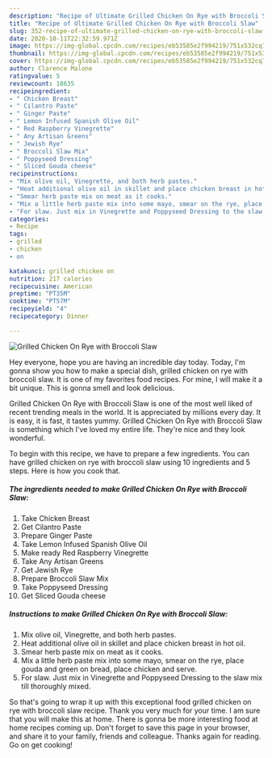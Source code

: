 ```yaml
---
description: "Recipe of Ultimate Grilled Chicken On Rye with Broccoli Slaw"
title: "Recipe of Ultimate Grilled Chicken On Rye with Broccoli Slaw"
slug: 352-recipe-of-ultimate-grilled-chicken-on-rye-with-broccoli-slaw
date: 2020-10-11T22:32:59.971Z
image: https://img-global.cpcdn.com/recipes/eb53585e2f994219/751x532cq70/grilled-chicken-on-rye-with-broccoli-slaw-recipe-main-photo.jpg
thumbnail: https://img-global.cpcdn.com/recipes/eb53585e2f994219/751x532cq70/grilled-chicken-on-rye-with-broccoli-slaw-recipe-main-photo.jpg
cover: https://img-global.cpcdn.com/recipes/eb53585e2f994219/751x532cq70/grilled-chicken-on-rye-with-broccoli-slaw-recipe-main-photo.jpg
author: Clarence Malone
ratingvalue: 5
reviewcount: 18635
recipeingredient:
- " Chicken Breast"
- " Cilantro Paste"
- " Ginger Paste"
- " Lemon Infused Spanish Olive Oil"
- " Red Raspberry Vinegrette"
- " Any Artisan Greens"
- " Jewish Rye"
- " Broccoli Slaw Mix"
- " Poppyseed Dressing"
- " Sliced Gouda cheese"
recipeinstructions:
- "Mix olive oil, Vinegrette, and both herb pastes."
- "Heat additional olive oil in skillet and place chicken breast in hot oil."
- "Smear herb paste mix on meat as it cooks."
- "Mix a little herb paste mix into some mayo, smear on the rye, place gouda and green on bread, place chicken and serve."
- "For slaw. Just mix in Vinegrette and Poppyseed Dressing to the slaw mix till thoroughly mixed."
categories:
- Recipe
tags:
- grilled
- chicken
- on

katakunci: grilled chicken on 
nutrition: 217 calories
recipecuisine: American
preptime: "PT35M"
cooktime: "PT57M"
recipeyield: "4"
recipecategory: Dinner

---
```



![Grilled Chicken On Rye with Broccoli Slaw](https://img-global.cpcdn.com/recipes/eb53585e2f994219/751x532cq70/grilled-chicken-on-rye-with-broccoli-slaw-recipe-main-photo.jpg)

Hey everyone, hope you are having an incredible day today. Today, I'm gonna show you how to make a special dish, grilled chicken on rye with broccoli slaw. It is one of my favorites food recipes. For mine, I will make it a bit unique. This is gonna smell and look delicious.

Grilled Chicken On Rye with Broccoli Slaw is one of the most well liked of recent trending meals in the world. It is appreciated by millions every day. It is easy, it is fast, it tastes yummy. Grilled Chicken On Rye with Broccoli Slaw is something which I've loved my entire life. They're nice and they look wonderful.




To begin with this recipe, we have to prepare a few ingredients. You can have grilled chicken on rye with broccoli slaw using 10 ingredients and 5 steps. Here is how you cook that.

<!--inarticleads1-->

##### The ingredients needed to make Grilled Chicken On Rye with Broccoli Slaw:

1. Take  Chicken Breast
1. Get  Cilantro Paste
1. Prepare  Ginger Paste
1. Take  Lemon Infused Spanish Olive Oil
1. Make ready  Red Raspberry Vinegrette
1. Take  Any Artisan Greens
1. Get  Jewish Rye
1. Prepare  Broccoli Slaw Mix
1. Take  Poppyseed Dressing
1. Get  Sliced Gouda cheese




<!--inarticleads2-->

##### Instructions to make Grilled Chicken On Rye with Broccoli Slaw:

1. Mix olive oil, Vinegrette, and both herb pastes.
1. Heat additional olive oil in skillet and place chicken breast in hot oil.
1. Smear herb paste mix on meat as it cooks.
1. Mix a little herb paste mix into some mayo, smear on the rye, place gouda and green on bread, place chicken and serve.
1. For slaw. Just mix in Vinegrette and Poppyseed Dressing to the slaw mix till thoroughly mixed.




So that's going to wrap it up with this exceptional food grilled chicken on rye with broccoli slaw recipe. Thank you very much for your time. I am sure that you will make this at home. There is gonna be more interesting food at home recipes coming up. Don't forget to save this page in your browser, and share it to your family, friends and colleague. Thanks again for reading. Go on get cooking!
